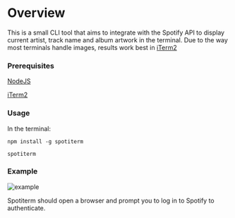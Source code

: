# Overview

This is a small CLI tool that aims to integrate with the Spotify API to display current artist, track name and album artwork in the terminal. Due to the way most terminals handle images, results work best in [iTerm2](https://www.iterm2.com/)

### Prerequisites

[NodeJS](https://nodejs.org/en/)

[iTerm2](https://www.iterm2.com/)

### Usage

In the terminal:
```
npm install -g spotiterm
```
```
spotiterm
```

### Example

![example](https://i.imgur.com/yhJuVLY.png) 



Spotiterm should open a browser and prompt you to log in to Spotify to authenticate.

